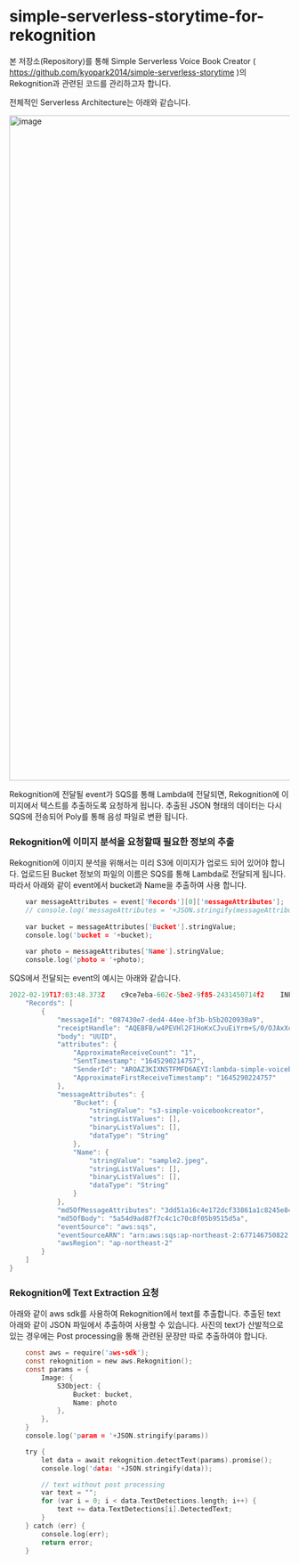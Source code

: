 # simple-serverless-storytime-for-rekognition

본 저장소(Repository)를 통해 Simple Serverless Voice Book Creator ( https://github.com/kyopark2014/simple-serverless-storytime )의 Rekognition과 관련된 코드를 관리하고자 합니다.

전체적인 Serverless Architecture는 아래와 같습니다. 

<img width="1195" alt="image" src="https://user-images.githubusercontent.com/52392004/154789870-4c21323d-6c01-4999-aac1-0119fdb71c02.png">

Rekognition에 전달될 event가 SQS를 통해 Lambda에 전달되면, Rekognition에 이미지에서 텍스트를 추출하도록 요청하게 됩니다. 
추출된 JSON 형태의 데이터는 다시 SQS에 전송되어 Poly를 통해 음성 파일로 변환 됩니다. 

### Rekognition에 이미지 분석을 요청할때 필요한 정보의 추출

Rekognition에 이미지 분석을 위해서는 미리 S3에 이미지가 업로드 되어 있어야 합니다. 업로드된 Bucket 정보의 파일의 이름은 SQS를 통해 Lambda로 전달되게 됩니다. 따라서 아래와 같이 event에서 bucket과 Name을 추출하여 사용 합니다. 
```c
    var messageAttributes = event['Records'][0]['messageAttributes'];
    // console.log('messageAttributes = '+JSON.stringify(messageAttributes));
    
    var bucket = messageAttributes['Bucket'].stringValue;
    console.log('bucket = '+bucket);
    
    var photo = messageAttributes['Name'].stringValue;
    console.log('photo = '+photo);
```

SQS에서 전달되는 event의 예시는 아래와 같습니다. 

```c
2022-02-19T17:03:48.373Z	c9ce7eba-602c-5be2-9f85-2431450714f2	INFO	## EVENT: {
    "Records": [
        {
            "messageId": "087430e7-ded4-44ee-bf3b-b5b2020930a9",
            "receiptHandle": "AQEBFB/w4PEVHl2F1HoKxCJvuEiYrm+S/0/OJAxXcyXtBQUWsRM/ZOlMlzHMtuaFJW90+PS8uTSvQBqqxyLMg6wGF0J4H8TCFMh2zRys09U0jtcBqavycAi/2ACWUKbeUmtxSeTpyiGuG8ND0FSfmVnGZYHbfI8CRu3ZGt/TYbGpGhGg+bihRg08eZafYNvn69x8x7JXRbi0EZgADWgkCGOiyYJBERszRJOPT/PCb9gmBnT1MeWx2l7hB1fSXArwsWaFeWxxcULYMTPs63BN77EHABA+nGDZXedxRiF5a2RpNKpKeGH5p6QiDTVAI0W3IK5EEnkFnmAeyHPOZoX0GNm4+PKM2qm314xg13eVMEud13UI2Uf39m2LLWj2wrNFwK8yDwZFPD3suvnNhkfE2nwb4cpKYCzbUKSEao9wxZemeS2st9O7AHoDpnXykCcPSaBX",
            "body": "UUID",
            "attributes": {
                "ApproximateReceiveCount": "1",
                "SentTimestamp": "1645290214757",
                "SenderId": "AROAZ3KIXN5TFMFD6AEYI:lambda-simple-voicebookcreator-upload",
                "ApproximateFirstReceiveTimestamp": "1645290224757"
            },
            "messageAttributes": {
                "Bucket": {
                    "stringValue": "s3-simple-voicebookcreator",
                    "stringListValues": [],
                    "binaryListValues": [],
                    "dataType": "String"
                },
                "Name": {
                    "stringValue": "sample2.jpeg",
                    "stringListValues": [],
                    "binaryListValues": [],
                    "dataType": "String"
                }
            },
            "md5OfMessageAttributes": "3dd51a16c4e172dcf33861a1c8245e84",
            "md5OfBody": "5a54d9ad87f7c4c1c70c8f05b9515d5a",
            "eventSource": "aws:sqs",
            "eventSourceARN": "arn:aws:sqs:ap-northeast-2:677146750822:sqs-simple-storytime-for-rekognition",
            "awsRegion": "ap-northeast-2"
        }
    ]
}
```

### Rekognition에 Text Extraction 요청

아래와 같이 aws sdk를 사용하여 Rekognition에서 text를 추출합니다. 추출된 text 아래와 같이 JSON 파일에서 추출하여 사용할 수 있습니다.
사진의 text가 산발적으로 있는 경우에는 Post processing을 통해 관련된 문장만 따로 추출하여야 합니다. 

```c
    const aws = require('aws-sdk');
    const rekognition = new aws.Rekognition();
    const params = {
        Image: {
            S3Object: {
                Bucket: bucket,
                Name: photo
            },
        },
    }
    console.log('param = '+JSON.stringify(params))

    try {
        let data = await rekognition.detectText(params).promise();
        console.log('data: '+JSON.stringify(data));

        // text without post processing
        var text = "";
        for (var i = 0; i < data.TextDetections.length; i++) {
            text += data.TextDetections[i].DetectedText;
        }
    } catch (err) {
        console.log(err);
        return error;
    } 
```    
